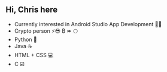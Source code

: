 <h2>Hi, Chris here</h2>
<ul>
    <li>Currently interested in Android Studio App Development 🧑‍💻</li>
    <li>Crypto person ⚡😎 ₿ ⏩ 🌕</li>
    <li>Python 🐍</li>
    <li>Java ☕️</li>
    <li>HTML + CSS 💻</li>
    <li>C ☑️</li>
</li>


